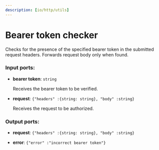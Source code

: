 ```yaml
---
description: [io/http/utils]
---
```


# Bearer token checker

Checks for the presence of the specified bearer token in the submitted request headers. Forwards request body only when found.

### Input ports:

* __bearer token__: `string`

    Receives the bearer token to be verified.


* __request__: `{"headers" :{string: string}, "body" :string}`

    Receives the request to be authorized.

### Output ports:

* __request__: `{"headers" :{string: string}, "body" :string}`


* __error__: `{"error" :"incorrect bearer token"}`

